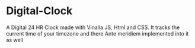 # Digital-Clock

A Digital 24 HR Clock made with Vinalla JS, Html and CSS. It tracks the current time of your timezone and there Ante meridiem implemented into it as well
